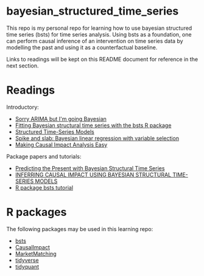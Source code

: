# bayesian_structured_time_series

This repo is my personal repo for learning how to use bayesian structured time series (bsts) for time series analysis. Using bsts as a foundation, one can perform causal inference of an intervention on time series data by modelling the past and using it as a counterfactual baseline.

Links to readings will be kept on this README document for reference in the next section.

# Readings

Introductory:
- [Sorry ARIMA but I'm going Bayesian](https://multithreaded.stitchfix.com/blog/2016/04/21/forget-arima/)
- [Fitting Bayesian structural time series with the bsts R package](http://www.unofficialgoogledatascience.com/2017/07/fitting-bayesian-structural-time-series.html?m=1)
- [Structured Time-Series Models](http://oliviayu.github.io/post/2019-03-21-bsts/)
- [Spike and slab: Bayesian linear regression with variable selection](http://www.batisengul.co.uk/post/spike-and-slab-bayesian-linear-regression-with-variable-selection/)
- [Making Causal Impact Analysis Easy](https://multithreaded.stitchfix.com/blog/2016/01/13/market-watch/)

Package papers and tutorials:
- [Predicting the Present with Bayesian Structural Time Series](http://people.ischool.berkeley.edu/~hal/Papers/2013/pred-present-with-bsts.pdf)
- [INFERRING CAUSAL IMPACT USING BAYESIAN STRUCTURAL TIME-SERIES MODELS](https://storage.googleapis.com/pub-tools-public-publication-data/pdf/41854.pdf)
- [R package bsts tutorial](http://hedibert.org/wp-content/uploads/2016/05/bsts-tutorial.pdf)

# R packages

The following packages may be used in this learning repo:
- [bsts](https://cran.r-project.org/web/packages/bsts/index.html)
- [CausalImpact](https://github.com/google/CausalImpact)
- [MarketMatching](https://cran.r-project.org/web/packages/MarketMatching/index.html)
- [tidyverse](https://cran.r-project.org/web/packages/tidyverse/index.html)
- [tidyquant](https://cran.r-project.org/web/packages/tidyquant/index.html)
